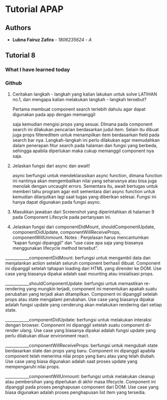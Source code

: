 # Tutorial APAP
## Authors
* **Lubna Fairuz Zafira** - *1806235624* - *A*

## Tutorial 8
### What I have learned today
### Github

1. Ceritakan langkah - langkah yang kalian lakukan untuk solve LATIHAN no.1, dan mengapa kalian melakukan langkah - langkah tersebut?
   
   Pertama membuat component search terlebih dahulu agar dapat digunakan pada app dengan memanggil <search> saja kemudian mengisi props yang sesuai. DImana pada component search ini dilakukan pencarian berdasarkan judul item. Selain itu dibuat juga props filteredItem untuk menampilkan item berdasarkan field pada search bar nya. Langkah-langkah ini perlu dilakukan agar memudahkan dalam penerapan fitur search pada halaman dan fungsi yang berbeda, sehingga apabila diperlukan maka cukup memanggil component nya saja.


2. Jelaskan fungsi dari async dan await!
   
   async berfungsi untuk mendeklarasikan async function, dimana function ini nantinya akan mengembalikan nilai yang seharusnya atau bisa juga menolak dengan uncaught errors. Sementara itu, await bertugas untuk memberi tahu program agar exit sementara dari async function untuk kemudian dilanjutkan lagi saat tugas yang diberikan selesai. Fungsi ini hanya dapat digunakan pada fungsi async.


3. Masukkan jawaban dari Screenshot yang diperintahkan di halaman 9 pada Component Lifecycle pada pertanyaan ini.


4. Jelaskan fungsi dari componentDidMount, shouldComponentUpdate, componentDidUpdate, componentWillReceiveProps, componentWillUnmount. Notes : Penjelasan harus mencantumkan “kapan fungsi dipanggil” dan “use case apa saja yang biasanya menggunakan lifecycle method tersebut”.

____________componentDidMount: berfungsi untuk mengambil data dan menjalankan action setelah seluruh component berhasil dibuat. Component ini dipanggil setelah tahapan loading dari HTML yang dirender ke DOM. Use case yang biasanya dipakai adalah saat mounting atau inisialisasi props.

____________shouldComponentUpdate: berfungsi untuk memastikan re-rendering yang mungkin terjadi, component ini menentukan apakah suatu perubahan yang terjadi akan ditampilkan.  Component ini dipanggil setelah props atau state mengalami perubahan. Use case yang biasanya dipakai adalah fungsi update yang cenderung akan melakukan rendering dari setiap state.

____________componentDidUpdate: berfungsi untuk melakukan interaksi dengan browser. Component ini dipanggil setelah suatu component di-render ulang. Use case yang biasanya dipakai adalah fungsi update yang perlu dilakukan diluar environment react.

____________componentWillReceiveProps: berfungsi untuk mengubah state berdasarkan state dan props yang baru. Component ini dipanggil apabila component telah menerima nilai props yang baru atau yang telah diubah. Use case yang biasa digunakan adalah saat proses update yang mempengaruhi nilai props.

____________componentWillUnmount: berfungsi untuk melakukan cleanup atau pembersihan yang diperlukan di akhir masa lifecycle. Component ini dipanggil pada proses penghapusan component dari DOM. Use case yang biasa digunakan adalah proses penghapusan list item yang tersedia.

